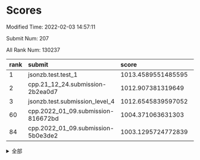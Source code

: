 # Scores

Modified Time: 2022-02-03 14:57:11

Submit Num: 207

All Rank Num: 130237

| rank |               submit               |       score        |       sigma        | pk_num |
| :--- | :--------------------------------- | :----------------- | :----------------- | :----- |
| 1    | jsonzb.test.test_1                 | 1013.4589551485595 | 0.8177013874402715 | 2514   |
| 2    | cpp.21_12_24.submission-2b2ea0d7   | 1012.907381319649  | 0.7921579601712734 | 2517   |
| 3    | jsonzb.test.submission_level_4     | 1012.6545839597052 | 0.8008161889804988 | 2514   |
| 60   | cpp.2022_01_09.submission-816672bd | 1004.371063631303  | 0.7075232641564058 | 2520   |
| 84   | cpp.2022_01_09.submission-5b0e3de2 | 1003.1295724772839 | 0.7317797646513344 | 2514   |


<details>
<summary>全部</summary>

| rank |                 submit                 |       score        |       sigma        | pk_num |
| :--- | :------------------------------------- | :----------------- | :----------------- | :----- |
| 1    | jsonzb.test.test_1                     | 1013.4589551485595 | 0.8177013874402715 | 2514   |
| 2    | cpp.21_12_24.submission-2b2ea0d7       | 1012.907381319649  | 0.7921579601712734 | 2517   |
| 3    | jsonzb.test.submission_level_4         | 1012.6545839597052 | 0.8008161889804988 | 2514   |
| 4    | gobigger.level_3.submission_level_3_19 | 1011.5237654577212 | 0.7669671225267278 | 2513   |
| 5    | gobigger.level_3.submission_level_3_33 | 1011.3141667245036 | 0.7939199667285052 | 2519   |
| 6    | gobigger.level_3.submission_level_3_3  | 1011.2888629764059 | 0.7967834552947276 | 2518   |
| 7    | gobigger.level_3.submission_level_3_9  | 1011.2700988742675 | 0.7798463789193435 | 2516   |
| 8    | gobigger.level_3.submission_level_3_13 | 1011.1272591949152 | 0.771356064528345  | 2519   |
| 9    | gobigger.level_3.submission_level_3_16 | 1011.0032941015302 | 0.7636302450689063 | 2510   |
| 10   | gobigger.level_3.submission_level_3_14 | 1010.9408847006221 | 0.7694584096639023 | 2521   |
| 11   | gobigger.level_3.submission_level_3_38 | 1010.7772100116096 | 0.7440934247963052 | 2517   |
| 12   | gobigger.level_3.submission_level_3_18 | 1010.7662276188291 | 0.7586294579459361 | 2517   |
| 13   | gobigger.level_3.submission_level_3_26 | 1010.7427027942184 | 0.7699509055575192 | 2514   |
| 14   | gobigger.level_3.submission_level_3_32 | 1010.7113748409628 | 0.7683275781978607 | 2518   |
| 15   | gobigger.level_3.submission_level_3_30 | 1010.604249795974  | 0.7717318777047125 | 2517   |
| 16   | gobigger.level_3.submission_level_3_17 | 1010.5189164822648 | 0.7753246958215645 | 2515   |
| 17   | gobigger.level_3.submission_level_3_21 | 1010.50911426109   | 0.7603060147791229 | 2519   |
| 18   | gobigger.level_3.submission_level_3_36 | 1010.4986260178971 | 0.7724334428901409 | 2515   |
| 19   | gobigger.level_3.submission_level_3_20 | 1010.4645227400241 | 0.7458905415490849 | 2520   |
| 20   | gobigger.level_3.submission_level_3_35 | 1010.3056507176883 | 0.7650955634041542 | 2518   |
| 21   | gobigger.level_3.submission_level_3_29 | 1010.1968690205375 | 0.7630641610421292 | 2514   |
| 22   | gobigger.level_3.submission_level_3_34 | 1010.1641541801615 | 0.7696362667689004 | 2522   |
| 23   | gobigger.level_3.submission_level_3_31 | 1010.1289541716609 | 0.7708685895533713 | 2520   |
| 24   | gobigger.level_3.submission_level_3_37 | 1010.0492730984867 | 0.7765637834753403 | 2517   |
| 25   | gobigger.level_3.submission_level_3_10 | 1010.0414205370545 | 0.7824785090055147 | 2519   |
| 26   | gobigger.level_3.submission_level_3_44 | 1010.0324947304397 | 0.7536120819545808 | 2517   |
| 27   | gobigger.level_3.submission_level_3_4  | 1010.0253109412517 | 0.7501266574625269 | 2520   |
| 28   | gobigger.level_3.submission_level_3_1  | 1010.0149298100398 | 0.7520945817225881 | 2510   |
| 29   | gobigger.level_3.submission_level_3_46 | 1009.9884384421273 | 0.7570738173337282 | 2519   |
| 30   | gobigger.level_3.submission_level_3_25 | 1009.9119418422629 | 0.7492310215804208 | 2512   |
| 31   | gobigger.level_3.submission_level_3_12 | 1009.8964844543386 | 0.748483679301944  | 2522   |
| 32   | gobigger.level_3.submission_level_3_47 | 1009.77149342745   | 0.7553696704914431 | 2517   |
| 33   | gobigger.level_3.submission_level_3_48 | 1009.768277380299  | 0.7448008560728249 | 2512   |
| 34   | gobigger.level_3.submission_level_3_22 | 1009.7637325236213 | 0.7554959419920174 | 2517   |
| 35   | gobigger.level_3.submission_level_3_49 | 1009.7602936929836 | 0.7840854602590798 | 2514   |
| 36   | gobigger.level_3.submission_level_3_27 | 1009.7187608112243 | 0.7400283903183421 | 2519   |
| 37   | gobigger.level_3.submission_level_3_0  | 1009.633260121454  | 0.7655217411694718 | 2518   |
| 38   | gobigger.level_3.submission_level_3_15 | 1009.5898888433578 | 0.7468559960865568 | 2518   |
| 39   | gobigger.level_3.submission_level_3_7  | 1009.5582752084075 | 0.7662612898317873 | 2518   |
| 40   | gobigger.level_3.submission_level_3_6  | 1009.5039610057282 | 0.7411420598637335 | 2518   |
| 41   | gobigger.level_3.submission_level_3_23 | 1009.3577478278905 | 0.7580315198265108 | 2512   |
| 42   | gobigger.level_3.submission_level_3_40 | 1009.3161919202049 | 0.741610852805062  | 2514   |
| 43   | gobigger.level_3.submission_level_3_39 | 1009.2783921483887 | 0.74524513243571   | 2515   |
| 44   | gobigger.level_3.submission_level_3_43 | 1009.2202866095317 | 0.7600162121697323 | 2518   |
| 45   | gobigger.level_3.submission_level_3_11 | 1009.1862133146801 | 0.7663783849900805 | 2518   |
| 46   | gobigger.level_3.submission_level_3_28 | 1009.072195505049  | 0.7794311133634686 | 2515   |
| 47   | gobigger.level_3.submission_level_3_5  | 1009.0203463611263 | 0.7873798529540582 | 2516   |
| 48   | gobigger.level_3.submission_level_3_45 | 1008.995090159567  | 0.7370096570577052 | 2521   |
| 49   | gobigger.level_3.submission_level_3_41 | 1008.9864186506227 | 0.7355825759212554 | 2515   |
| 50   | gobigger.level_3.submission_level_3_8  | 1008.9413603129659 | 0.7440894107973599 | 2514   |
| 51   | gobigger.level_3.submission_level_3_2  | 1008.8338819215435 | 0.7475073502123526 | 2516   |
| 52   | gobigger.level_3.submission_level_3_42 | 1008.4357083094235 | 0.7434536832374804 | 2518   |
| 53   | gobigger.level_3.submission_level_3_24 | 1008.3926541790148 | 0.7572300667941404 | 2508   |
| 54   | gobigger.level_1.submission_level_1_5  | 1005.2927555627646 | 0.7371646890701588 | 2518   |
| 55   | gobigger.level_1.submission_level_1_7  | 1004.896328282517  | 0.7209813640931646 | 2513   |
| 56   | gobigger.level_1.submission_level_1_21 | 1004.8960251933272 | 0.7164701982066808 | 2514   |
| 57   | gobigger.level_1.submission_level_1_31 | 1004.7524338208635 | 0.7179037603933326 | 2517   |
| 58   | gobigger.level_1.submission_level_1_32 | 1004.7017957596    | 0.7339762795907039 | 2516   |
| 59   | gobigger.level_1.submission_level_1_48 | 1004.46390509434   | 0.7196354263398781 | 2514   |
| 60   | cpp.2022_01_09.submission-816672bd     | 1004.371063631303  | 0.7075232641564058 | 2520   |
| 61   | gobigger.level_1.submission_level_1_15 | 1004.346597193525  | 0.7145644884480834 | 2518   |
| 62   | gobigger.level_1.submission_level_1_24 | 1004.146971539387  | 0.7100371899558702 | 2518   |
| 63   | gobigger.level_1.submission_level_1_23 | 1004.1277722852192 | 0.7197086792275015 | 2513   |
| 64   | gobigger.level_1.submission_level_1_4  | 1004.1000944430023 | 0.7173835831812425 | 2520   |
| 65   | gobigger.level_1.submission_level_1_9  | 1004.0983932170097 | 0.7223576917076403 | 2517   |
| 66   | gobigger.level_1.submission_level_1_40 | 1004.0886427759863 | 0.7215701555657436 | 2515   |
| 67   | gobigger.level_1.submission_level_1_49 | 1004.0878696544427 | 0.7210166103049312 | 2515   |
| 68   | gobigger.level_1.submission_level_1_18 | 1003.8945136449107 | 0.7239779870403051 | 2516   |
| 69   | gobigger.level_1.submission_level_1_42 | 1003.8500510689348 | 0.7198741724727601 | 2513   |
| 70   | gobigger.level_1.submission_level_1_10 | 1003.7627833638256 | 0.7276462511286942 | 2518   |
| 71   | gobigger.level_1.submission_level_1_6  | 1003.7546368518291 | 0.7232257503340848 | 2517   |
| 72   | gobigger.level_1.submission_level_1_28 | 1003.5646916916756 | 0.710925791327053  | 2515   |
| 73   | gobigger.level_1.submission_level_1_8  | 1003.5164916143402 | 0.7165010167954531 | 2521   |
| 74   | gobigger.level_1.submission_level_1_45 | 1003.4669634691784 | 0.7215326110822792 | 2512   |
| 75   | gobigger.level_1.submission_level_1_1  | 1003.4066949556737 | 0.7181718490047333 | 2514   |
| 76   | gobigger.level_1.submission_level_1_20 | 1003.3880720797855 | 0.7292238018860416 | 2518   |
| 77   | gobigger.level_1.submission_level_1_0  | 1003.355521759882  | 0.7147067338085421 | 2515   |
| 78   | gobigger.level_1.submission_level_1_37 | 1003.3497606375814 | 0.7153202883613812 | 2514   |
| 79   | gobigger.level_1.submission_level_1_26 | 1003.3026711982374 | 0.6994239467655436 | 2515   |
| 80   | gobigger.level_1.submission_level_1_35 | 1003.2402513539097 | 0.7236303931635535 | 2521   |
| 81   | gobigger.level_1.submission_level_1_13 | 1003.2211592540265 | 0.7177911968081239 | 2511   |
| 82   | gobigger.level_1.submission_level_1_41 | 1003.2206834440371 | 0.7121623845967805 | 2511   |
| 83   | gobigger.level_1.submission_level_1_47 | 1003.1898446452304 | 0.7115985476187351 | 2522   |
| 84   | cpp.2022_01_09.submission-5b0e3de2     | 1003.1295724772839 | 0.7317797646513344 | 2514   |
| 85   | gobigger.level_1.submission_level_1_43 | 1003.1274516751778 | 0.7143619736342662 | 2522   |
| 86   | gobigger.level_1.submission_level_1_36 | 1003.1135976467859 | 0.7054234594257766 | 2514   |
| 87   | gobigger.level_1.submission_level_1_34 | 1002.9256832899403 | 0.7206182847478183 | 2517   |
| 88   | gobigger.level_1.submission_level_1_12 | 1002.8411192285548 | 0.7130995405767981 | 2514   |
| 89   | gobigger.level_1.submission_level_1_22 | 1002.8342444515846 | 0.7190127886714656 | 2517   |
| 90   | gobigger.level_1.submission_level_1_30 | 1002.7959933266303 | 0.723883549608487  | 2522   |
| 91   | gobigger.level_1.submission_level_1_39 | 1002.7815221382945 | 0.7164901666812722 | 2521   |
| 92   | gobigger.level_1.submission_level_1_19 | 1002.7754272912554 | 0.7138134116428597 | 2518   |
| 93   | gobigger.level_1.submission_level_1_27 | 1002.7746831933024 | 0.7108777315343866 | 2512   |
| 94   | gobigger.level_1.submission_level_1_29 | 1002.7559658425158 | 0.7163502939235126 | 2517   |
| 95   | gobigger.level_1.submission_level_1_11 | 1002.7409411736263 | 0.7009275536171234 | 2517   |
| 96   | gobigger.level_1.submission_level_1_25 | 1002.7250600034123 | 0.7089533269428293 | 2519   |
| 97   | gobigger.level_1.submission_level_1_3  | 1002.6937648378208 | 0.7127434754766097 | 2515   |
| 98   | gobigger.level_1.submission_level_1_38 | 1002.6670863919579 | 0.7164526065853606 | 2516   |
| 99   | gobigger.level_1.submission_level_1_33 | 1002.6127504733557 | 0.7085918131770182 | 2517   |
| 100  | gobigger.level_1.submission_level_1_2  | 1002.5859965001387 | 0.7187951630073321 | 2515   |
| 101  | gobigger.level_1.submission_level_1_17 | 1002.5830778501507 | 0.7238563882860214 | 2513   |
| 102  | gobigger.level_1.submission_level_1_16 | 1002.580860463995  | 0.7209238082905187 | 2517   |
| 103  | gobigger.level_1.submission_level_1_44 | 1002.4590143504868 | 0.720148600404789  | 2513   |
| 104  | gobigger.level_1.submission_level_1_46 | 1002.414165269966  | 0.7092868012946556 | 2518   |
| 105  | gobigger.level_1.submission_level_1_14 | 1001.969618727009  | 0.7122358370352405 | 2514   |
| 106  | gobigger.random.submission_random_12   | 997.0897965076427  | 0.7067865833447293 | 2520   |
| 107  | gobigger.random.submission_random_5    | 997.043304432537   | 0.7110470316455648 | 2517   |
| 108  | gobigger.random.submission_random_14   | 996.7231507477362  | 0.7076080967877082 | 2518   |
| 109  | gobigger.random.submission_random_35   | 996.6183699108167  | 0.7078837176121188 | 2516   |
| 110  | gobigger.random.submission_random_27   | 996.5447460967014  | 0.7103316385164069 | 2516   |
| 111  | gobigger.random.submission_random_8    | 996.5104138811363  | 0.7140442877117317 | 2508   |
| 112  | gobigger.random.submission_random_30   | 996.3337155553297  | 0.7073986005845664 | 2515   |
| 113  | gobigger.random.submission_random_1    | 996.3328633848402  | 0.7103674154579325 | 2522   |
| 114  | gobigger.random.submission_random_18   | 996.2978101915953  | 0.6981274016058072 | 2513   |
| 115  | gobigger.random.submission_random_19   | 996.2648111997131  | 0.6946979905498317 | 2515   |
| 116  | gobigger.random.submission_random_33   | 996.235461838239   | 0.7049004205213335 | 2519   |
| 117  | gobigger.random.submission_random_9    | 996.1839849400097  | 0.7020335455763668 | 2508   |
| 118  | gobigger.random.submission_random_3    | 996.0868258463635  | 0.7123445860640273 | 2518   |
| 119  | gobigger.random.submission_random_32   | 996.004546587593   | 0.7196913930612892 | 2520   |
| 120  | gobigger.random.submission_random_25   | 995.9957408303928  | 0.7048391809555665 | 2519   |
| 121  | gobigger.random.submission_random_7    | 995.9545154699837  | 0.703985077881008  | 2511   |
| 122  | gobigger.random.submission_random_38   | 995.9447341584086  | 0.7106025749869648 | 2511   |
| 123  | gobigger.random.submission_random_41   | 995.9090615698627  | 0.7268666573939911 | 2517   |
| 124  | gobigger.random.submission_random_2    | 995.8364664060205  | 0.7155240424258624 | 2515   |
| 125  | gobigger.random.submission_random_6    | 995.7816986980674  | 0.7158798114391224 | 2522   |
| 126  | gobigger.random.submission_random_24   | 995.77405290316    | 0.7162359507235935 | 2519   |
| 127  | gobigger.random.submission_random_39   | 995.6865204771459  | 0.6998111913299874 | 2515   |
| 128  | gobigger.random.submission_random_31   | 995.6562972499386  | 0.7225816440287487 | 2519   |
| 129  | gobigger.random.submission_random_28   | 995.6437036832357  | 0.7125664806667439 | 2516   |
| 130  | gobigger.random.submission_random_4    | 995.5978155548402  | 0.7195130525692176 | 2517   |
| 131  | gobigger.random.submission_random_22   | 995.5976856254695  | 0.7081630144007268 | 2515   |
| 132  | gobigger.random.submission_random_40   | 995.5715812679331  | 0.7124450469036961 | 2517   |
| 133  | gobigger.random.submission_random_29   | 995.5076073129528  | 0.7119875807545774 | 2519   |
| 134  | gobigger.random.submission_random_37   | 995.5034436609986  | 0.7117654284580572 | 2519   |
| 135  | gobigger.random.submission_random_23   | 995.4501321607905  | 0.7155493622919782 | 2516   |
| 136  | gobigger.random.submission_random_46   | 995.4330809547197  | 0.7226773352281546 | 2513   |
| 137  | gobigger.random.submission_random_34   | 995.4233664897297  | 0.7188270036040851 | 2517   |
| 138  | gobigger.random.submission_random_49   | 995.4114496563128  | 0.711892812910117  | 2518   |
| 139  | gobigger.random.submission_random_10   | 995.4016478698819  | 0.7169112319987947 | 2521   |
| 140  | gobigger.random.submission_random_36   | 995.3293560324582  | 0.7063142169906542 | 2520   |
| 141  | gobigger.random.submission_random_21   | 995.3200078491043  | 0.7242565520544564 | 2518   |
| 142  | gobigger.random.submission_random_48   | 995.3128514285826  | 0.7080926493000016 | 2518   |
| 143  | gobigger.random.submission_random_47   | 995.3070581587361  | 0.7072399348875972 | 2517   |
| 144  | gobigger.random.submission_random_17   | 995.2518163745948  | 0.7007555901071033 | 2517   |
| 145  | gobigger.random.submission_random_15   | 995.1944704876262  | 0.7157881412186022 | 2515   |
| 146  | gobigger.random.submission_random_13   | 995.1921883713328  | 0.7077376011717954 | 2516   |
| 147  | gobigger.random.submission_random_44   | 995.1528731095887  | 0.7106041314551582 | 2518   |
| 148  | gobigger.random.submission_random_20   | 995.1337893839219  | 0.7000270444673349 | 2516   |
| 149  | gobigger.random.submission_random_26   | 994.9208274226526  | 0.7095813742882952 | 2516   |
| 150  | gobigger.random.submission_random_45   | 994.8766169572375  | 0.6995855744933701 | 2519   |
| 151  | gobigger.random.submission_random_0    | 994.8753018656536  | 0.7201577845053295 | 2516   |
| 152  | gobigger.random.submission_random_16   | 994.8274565493537  | 0.7171697706600745 | 2517   |
| 153  | gobigger.random.submission_random_42   | 994.7237332826473  | 0.7128545627615391 | 2525   |
| 154  | gobigger.random.submission_random_43   | 994.7017010296211  | 0.7131549654967836 | 2522   |
| 155  | gobigger.random.submission_random_11   | 994.3317746570438  | 0.7148644353409678 | 2519   |
| 156  | gobigger.level_2.submission_level_2_2  | 993.8348319590993  | 0.7333248735798028 | 2513   |
| 157  | gobigger.level_2.submission_level_2_9  | 993.466032526534   | 0.7310113119465    | 2520   |
| 158  | gobigger.level_2.submission_level_2_11 | 993.3739552317969  | 0.7296583608767501 | 2516   |
| 159  | gobigger.level_2.submission_level_2_31 | 993.3487148701242  | 0.7254983544197177 | 2517   |
| 160  | gobigger.level_2.submission_level_2_20 | 993.3290862436517  | 0.7263004224135342 | 2515   |
| 161  | gobigger.level_2.submission_level_2_1  | 993.0999081878942  | 0.7249709261670928 | 2517   |
| 162  | gobigger.level_2.submission_level_2_37 | 992.9979612333833  | 0.7374075447460556 | 2512   |
| 163  | gobigger.level_2.submission_level_2_18 | 992.9967275811294  | 0.7385697853021078 | 2515   |
| 164  | gobigger.level_2.submission_level_2_36 | 992.9238533984516  | 0.7581846848583258 | 2517   |
| 165  | gobigger.level_2.submission_level_2_0  | 992.9131504852995  | 0.7368172654110239 | 2511   |
| 166  | gobigger.level_2.submission_level_2_3  | 992.8304520389871  | 0.7449496372010628 | 2513   |
| 167  | gobigger.level_2.submission_level_2_46 | 992.829955435605   | 0.7410324553546487 | 2523   |
| 168  | gobigger.level_2.submission_level_2_13 | 992.7893635853159  | 0.7384362073210284 | 2522   |
| 169  | gobigger.level_2.submission_level_2_25 | 992.7735950875759  | 0.7263873323071114 | 2518   |
| 170  | gobigger.level_2.submission_level_2_17 | 992.7191531383093  | 0.7343071452343468 | 2515   |
| 171  | gobigger.level_2.submission_level_2_40 | 992.7093841327984  | 0.7386180305615925 | 2520   |
| 172  | gobigger.level_2.submission_level_2_22 | 992.661820983193   | 0.7565299522384753 | 2516   |
| 173  | gobigger.level_2.submission_level_2_24 | 992.6599679512975  | 0.7654177297043409 | 2517   |
| 174  | gobigger.level_2.submission_level_2_14 | 992.6418996007262  | 0.7386221900136826 | 2515   |
| 175  | gobigger.level_2.submission_level_2_39 | 992.6153210992736  | 0.7412449859350303 | 2515   |
| 176  | gobigger.level_2.submission_level_2_30 | 992.4613307906415  | 0.7435555358800847 | 2520   |
| 177  | gobigger.level_2.submission_level_2_7  | 992.4293595846146  | 0.7420699161595924 | 2521   |
| 178  | gobigger.level_2.submission_level_2_5  | 992.4120024401524  | 0.7244604861965771 | 2516   |
| 179  | gobigger.level_2.submission_level_2_41 | 992.4107794629158  | 0.7414618666752929 | 2514   |
| 180  | gobigger.level_2.submission_level_2_29 | 992.3618527363017  | 0.7431368246559188 | 2516   |
| 181  | gobigger.level_2.submission_level_2_27 | 992.2857687030511  | 0.7339331792508432 | 2519   |
| 182  | gobigger.level_2.submission_level_2_16 | 992.2527858394352  | 0.7423450813282086 | 2518   |
| 183  | gobigger.level_2.submission_level_2_34 | 992.2319202988637  | 0.7419294274426621 | 2514   |
| 184  | gobigger.level_2.submission_level_2_48 | 992.1604119828013  | 0.7568087368297034 | 2517   |
| 185  | gobigger.level_2.submission_level_2_15 | 992.0467753777646  | 0.7699961181568531 | 2516   |
| 186  | gobigger.level_2.submission_level_2_47 | 991.897186967564   | 0.7494716272360827 | 2518   |
| 187  | gobigger.level_2.submission_level_2_32 | 991.8359745950289  | 0.7270194576576032 | 2519   |
| 188  | gobigger.level_2.submission_level_2_8  | 991.7601415249007  | 0.7227982535581913 | 2518   |
| 189  | gobigger.level_2.submission_level_2_6  | 991.7512722595555  | 0.7419662651244567 | 2518   |
| 190  | gobigger.level_2.submission_level_2_44 | 991.4860638681109  | 0.7456704029302414 | 2519   |
| 191  | gobigger.level_2.submission_level_2_12 | 991.4665347985685  | 0.74905027292079   | 2516   |
| 192  | gobigger.level_2.submission_level_2_10 | 991.4604105165924  | 0.7582189878691605 | 2514   |
| 193  | gobigger.level_2.submission_level_2_33 | 991.444050406044   | 0.7302610936687017 | 2515   |
| 194  | gobigger.level_2.submission_level_2_23 | 991.432561835066   | 0.7566075715371974 | 2517   |
| 195  | gobigger.level_2.submission_level_2_49 | 991.4001805086624  | 0.7659189975825434 | 2517   |
| 196  | gobigger.level_2.submission_level_2_43 | 991.3733090078626  | 0.7399527392642997 | 2516   |
| 197  | gobigger.level_2.submission_level_2_35 | 991.275573237698   | 0.7586257980368001 | 2517   |
| 198  | gobigger.level_2.submission_level_2_42 | 991.1931462630806  | 0.7430880415918181 | 2520   |
| 199  | gobigger.level_2.submission_level_2_19 | 991.1316862406494  | 0.7390703943872274 | 2514   |
| 200  | gobigger.level_2.submission_level_2_45 | 991.0394064001246  | 0.7605922287336934 | 2523   |
| 201  | gobigger.level_2.submission_level_2_28 | 990.934383804799   | 0.7561817619659204 | 2512   |
| 202  | gobigger.level_2.submission_level_2_26 | 990.6333588841313  | 0.7832511807281626 | 2523   |
| 203  | gobigger.level_2.submission_level_2_21 | 990.6018644231153  | 0.7599363526664291 | 2523   |
| 204  | gobigger.level_2.submission_level_2_4  | 990.4590229729862  | 0.7402534916247154 | 2514   |
| 205  | gobigger.level_2.submission_level_2_38 | 989.9206531103453  | 0.7826007038417003 | 2520   |
| 206  | gobigger.none.submission_none_1        | 975.5162154207705  | 1.5170875946607718 | 2513   |
| 207  | gobigger.none.submission_none_0        | 975.3478757337901  | 1.5248350377012703 | 2520   |

</details>